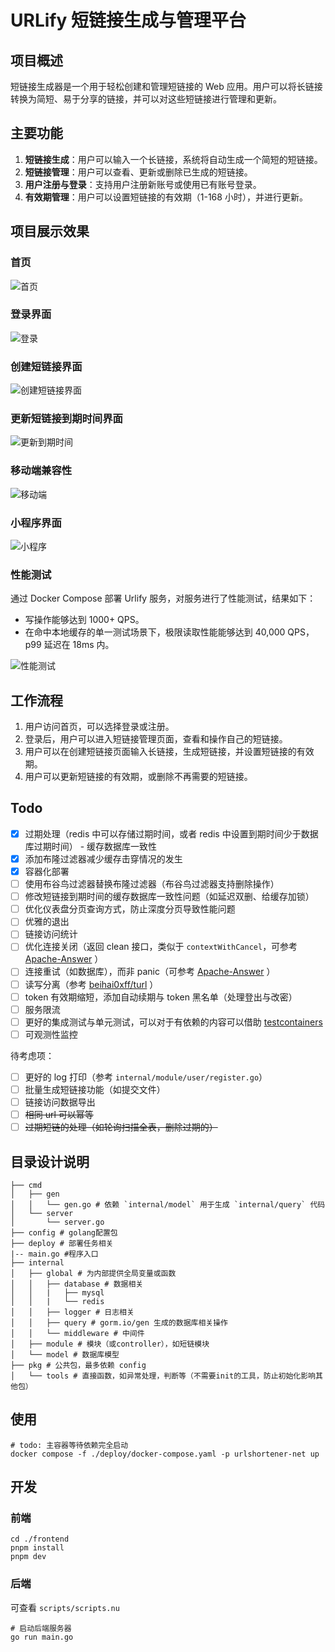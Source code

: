 # URLify 短链接生成与管理平台

## 项目概述

短链接生成器是一个用于轻松创建和管理短链接的 Web 应用。用户可以将长链接转换为简短、易于分享的链接，并可以对这些短链接进行管理和更新。

## 主要功能

1. **短链接生成**：用户可以输入一个长链接，系统将自动生成一个简短的短链接。
2. **短链接管理**：用户可以查看、更新或删除已生成的短链接。
3. **用户注册与登录**：支持用户注册新账号或使用已有账号登录。
4. **有效期管理**：用户可以设置短链接的有效期（1-168 小时），并进行更新。

## 项目展示效果

### 首页

![首页](./image/首页.png)

### 登录界面

![登录](./image/登录.png)

### 创建短链接界面

![创建短链接界面](./image/创建短链接.png)

### 更新短链接到期时间界面

![更新到期时间](./image/更新到期时间.png)

### 移动端兼容性

![移动端](./image/移动端.jpg)

### 小程序界面

![小程序](./image/小程序.jpg)

### 性能测试

通过 Docker Compose 部署 Urlify 服务，对服务进行了性能测试，结果如下：

-   写操作能够达到 1000+ QPS。
-   在命中本地缓存的单一测试场景下，极限读取性能能够达到 40,000 QPS，p99 延迟在 18ms 内。

![性能测试](./image/benchmark_read.png)

## 工作流程

1. 用户访问首页，可以选择登录或注册。
2. 登录后，用户可以进入短链接管理页面，查看和操作自己的短链接。
3. 用户可以在创建短链接页面输入长链接，生成短链接，并设置短链接的有效期。
4. 用户可以更新短链接的有效期，或删除不再需要的短链接。

## Todo

-   [x] 过期处理（redis 中可以存储过期时间，或者 redis 中设置到期时间少于数据库过期时间） - 缓存数据库一致性
-   [x] 添加布隆过滤器减少缓存击穿情况的发生
-   [x] 容器化部署
-   [ ] 使用布谷鸟过滤器替换布隆过滤器（布谷鸟过滤器支持删除操作）
-   [ ] 修改短链接到期时间的缓存数据库一致性问题（如延迟双删、给缓存加锁）
-   [ ] 优化仪表盘分页查询方式，防止深度分页导致性能问题
-   [ ] 优雅的退出
-   [ ] 链接访问统计
-   [ ] 优化连接关闭（返回 clean 接口，类似于 `contextWithCancel`，可参考 [Apache-Answer](https://github.com/apache/incubator-answer) ）
-   [ ] 连接重试（如数据库），而非 panic（可参考 [Apache-Answer](https://github.com/apache/incubator-answer) ）
-   [ ] 读写分离（参考 [beihai0xff/turl](https://github.com/beihai0xff/turl) ）
-   [ ] token 有效期缩短，添加自动续期与 token 黑名单（处理登出与改密）
-   [ ] 服务限流
-   [ ] 更好的集成测试与单元测试，可以对于有依赖的内容可以借助 [testcontainers](https://github.com/testcontainers/testcontainers-go)
-   [ ] 可观测性监控

待考虑项：

-   [ ] 更好的 log 打印（参考 `internal/module/user/register.go`）
-   [ ] 批量生成短链接功能（如提交文件）
-   [ ] 链接访问数据导出
-   [ ] ~~相同 url 可以幂等~~
-   [ ] ~~过期短链的处理（如轮询扫描全表，删除过期的）~~

## 目录设计说明

```text
├── cmd
│   ├── gen
│   │   └── gen.go # 依赖 `internal/model` 用于生成 `internal/query` 代码
│   └── server
│       └── server.go
├── config # golang配置包
├── deploy # 部署任务相关
|-- main.go #程序入口
├── internal
│   ├── global # 为内部提供全局变量或函数
│   │   ├── database # 数据相关
│   │   |   ├── mysql
│   │   |   └── redis
│   │   ├── logger # 日志相关
│   │   ├── query # gorm.io/gen 生成的数据库相关操作
│   │   └── middleware # 中间件
│   ├── module # 模块（或controller），如短链模块
│   └── model # 数据库模型
├── pkg # 公共包，最多依赖 config
│   └── tools # 直接函数，如异常处理，判断等（不需要init的工具，防止初始化影响其他包）
```

## 使用

```shell
# todo: 主容器等待依赖完全启动
docker compose -f ./deploy/docker-compose.yaml -p urlshortener-net up
```

## 开发

### 前端

```shell
cd ./frontend
pnpm install
pnpm dev
```

### 后端

可查看 `scripts/scripts.nu`

```shell
# 启动后端服务器
go run main.go
```
